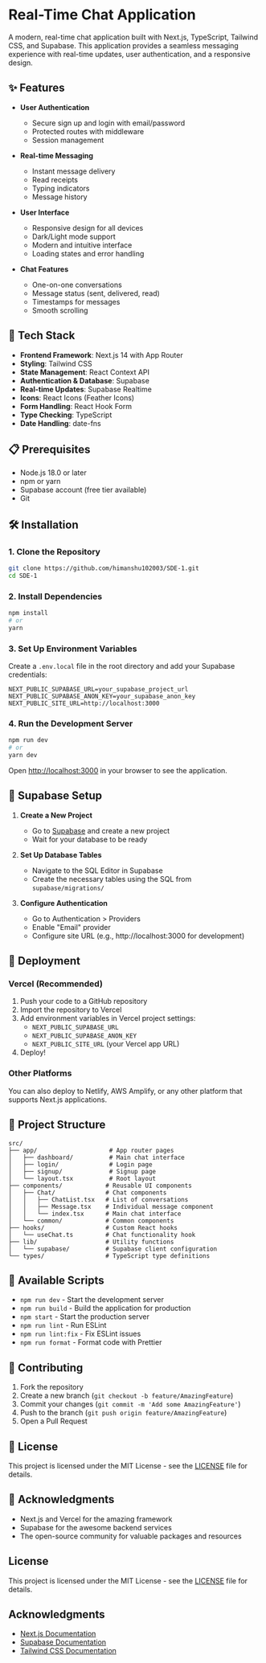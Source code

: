 # Real-Time Chat Application

A modern, real-time chat application built with Next.js, TypeScript, Tailwind CSS, and Supabase. This application provides a seamless messaging experience with real-time updates, user authentication, and a responsive design.

## ✨ Features

- **User Authentication**
  - Secure sign up and login with email/password
  - Protected routes with middleware
  - Session management

- **Real-time Messaging**
  - Instant message delivery
  - Read receipts
  - Typing indicators
  - Message history

- **User Interface**
  - Responsive design for all devices
  - Dark/Light mode support
  - Modern and intuitive interface
  - Loading states and error handling

- **Chat Features**
  - One-on-one conversations
  - Message status (sent, delivered, read)
  - Timestamps for messages
  - Smooth scrolling

## 🚀 Tech Stack

- **Frontend Framework**: Next.js 14 with App Router
- **Styling**: Tailwind CSS
- **State Management**: React Context API
- **Authentication & Database**: Supabase
- **Real-time Updates**: Supabase Realtime
- **Icons**: React Icons (Feather Icons)
- **Form Handling**: React Hook Form
- **Type Checking**: TypeScript
- **Date Handling**: date-fns

## 📋 Prerequisites

- Node.js 18.0 or later
- npm or yarn
- Supabase account (free tier available)
- Git

## 🛠️ Installation

### 1. Clone the Repository

```bash
git clone https://github.com/himanshu102003/SDE-1.git
cd SDE-1
```

### 2. Install Dependencies

```bash
npm install
# or
yarn
```

### 3. Set Up Environment Variables

Create a `.env.local` file in the root directory and add your Supabase credentials:

```env
NEXT_PUBLIC_SUPABASE_URL=your_supabase_project_url
NEXT_PUBLIC_SUPABASE_ANON_KEY=your_supabase_anon_key
NEXT_PUBLIC_SITE_URL=http://localhost:3000
```

### 4. Run the Development Server

```bash
npm run dev
# or
yarn dev
```

Open [http://localhost:3000](http://localhost:3000) in your browser to see the application.

## 🔧 Supabase Setup

1. **Create a New Project**
   - Go to [Supabase](https://supabase.com/) and create a new project
   - Wait for your database to be ready

2. **Set Up Database Tables**
   - Navigate to the SQL Editor in Supabase
   - Create the necessary tables using the SQL from `supabase/migrations/`

3. **Configure Authentication**
   - Go to Authentication > Providers
   - Enable "Email" provider
   - Configure site URL (e.g., http://localhost:3000 for development)

## 🚀 Deployment

### Vercel (Recommended)

1. Push your code to a GitHub repository
2. Import the repository to Vercel
3. Add environment variables in Vercel project settings:
   - `NEXT_PUBLIC_SUPABASE_URL`
   - `NEXT_PUBLIC_SUPABASE_ANON_KEY`
   - `NEXT_PUBLIC_SITE_URL` (your Vercel app URL)
4. Deploy!

### Other Platforms
You can also deploy to Netlify, AWS Amplify, or any other platform that supports Next.js applications.

## 📂 Project Structure

```
src/
├── app/                    # App router pages
│   ├── dashboard/          # Main chat interface
│   ├── login/              # Login page
│   ├── signup/             # Signup page
│   └── layout.tsx          # Root layout
├── components/            # Reusable UI components
│   ├── Chat/              # Chat components
│   │   ├── ChatList.tsx   # List of conversations
│   │   ├── Message.tsx    # Individual message component
│   │   └── index.tsx      # Main chat interface
│   └── common/            # Common components
├── hooks/                 # Custom React hooks
│   └── useChat.ts         # Chat functionality hook
├── lib/                   # Utility functions
│   └── supabase/          # Supabase client configuration
└── types/                 # TypeScript type definitions
```

## 🚀 Available Scripts

- `npm run dev` - Start the development server
- `npm run build` - Build the application for production
- `npm start` - Start the production server
- `npm run lint` - Run ESLint
- `npm run lint:fix` - Fix ESLint issues
- `npm run format` - Format code with Prettier

## 🤝 Contributing

1. Fork the repository
2. Create a new branch (`git checkout -b feature/AmazingFeature`)
3. Commit your changes (`git commit -m 'Add some AmazingFeature'`)
4. Push to the branch (`git push origin feature/AmazingFeature`)
5. Open a Pull Request

## 📝 License

This project is licensed under the MIT License - see the [LICENSE](LICENSE) file for details.

## 🙏 Acknowledgments

- Next.js and Vercel for the amazing framework
- Supabase for the awesome backend services
- The open-source community for valuable packages and resources
## License

This project is licensed under the MIT License - see the [LICENSE](LICENSE) file for details.

## Acknowledgments

- [Next.js Documentation](https://nextjs.org/docs)
- [Supabase Documentation](https://supabase.com/docs)
- [Tailwind CSS Documentation](https://tailwindcss.com/docs)
